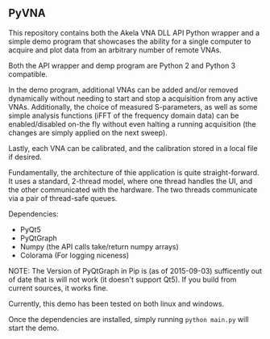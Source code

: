 ## PyVNA

This repository contains both the Akela VNA DLL API Python wrapper and a 
simple demo program that showcases the ability for a single computer to acquire
and plot data from an arbitrary number of remote VNAs.

Both the API wrapper and demp program are Python 2 and Python 3 compatible.

In the demo program, additional VNAs can be added and/or removed dynamically 
without needing to start and stop a acquisition from any active VNAs. 
Additionally, the choice of measured S-parameters, as well as some simple 
analysis functions (iFFT of the frequency domain data) can be enabled/disabled 
on-the fly without even halting a running acquisition (the changes are simply
applied on the next sweep).

Lastly, each VNA can be calibrated, and the calibration stored in a local file
if desired.

Fundamentally, the architecture of thie application is quite straight-forward. 
It uses a standard, 2-thread model, where one thread handles the UI, and 
the other communicated with the hardware. The two threads communicate via
a pair of thread-safe queues.

Dependencies:
 - PyQt5
 - PyQtGraph
 - Numpy (the API calls take/return numpy arrays)
 - Colorama (For logging niceness)

NOTE: The Version of PyQtGraph in Pip is (as of 2015-09-03) sufficently out of
date that is will not work (it doesn't support Qt5). If you build from current
sources, it works fine.

Currently, this demo has been tested on both linux and windows.

Once the dependencies are installed, simply running `python main.py` will start
the demo.
